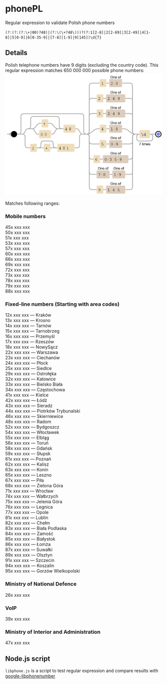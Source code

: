 # phonePL
Regular expression to validate Polish phone numbers

```regexp
(?:(?:(?:\+|00)?48)|(?:\(\+?48\)))?(?:1[2-8]|2[2-69]|3[2-49]|4[1-8]|5[0-9]|6[0-35-9]|[7-8][1-9]|9[145])\d{7}
```
## Details

Polish telephone numbers have 9 digits (excluding the country code). This regular expression matches 650 000 000 possible phone numbers:
![visualization](https://raw.githubusercontent.com/skotniczny/phonePL/master/images/visual_regex.png)

Matches following ranges:

### Mobile numbers

45x xxx xxx  
50x xxx xxx  
51x xxx xxx  
53x xxx xxx  
57x xxx xxx  
60x xxx xxx  
66x xxx xxx  
69x xxx xxx  
72x xxx xxx  
73x xxx xxx  
78x xxx xxx  
79x xxx xxx  
88x xxx xxx  

### Fixed-line numbers (Starting with area codes) 

12x xxx xxx — Kraków  
13x xxx xxx — Krosno  
14x xxx xxx — Tarnów  
15x xxx xxx — Tarnobrzeg  
16x xxx xxx — Przemyśl  
17x xxx xxx — Rzeszów  
18x xxx xxx — NowySącz  
22x xxx xxx — Warszawa  
23x xxx xxx — Ciechanów  
24x xxx xxx — Płock  
25x xxx xxx — Siedlce  
29x xxx xxx — Ostrołęka  
32x xxx xxx — Katowice  
33x xxx xxx — Bielsko Biała  
34x xxx xxx — Częstochowa  
41x xxx xxx — Kielce  
42x xxx xxx — Łódź  
43x xxx xxx — Sieradz  
44x xxx xxx — Piotrków Trybunalski  
46x xxx xxx — Skierniewice  
48x xxx xxx — Radom  
52x xxx xxx — Bydgoszcz  
54x xxx xxx — Włocławek  
55x xxx xxx — Elbląg  
56x xxx xxx — Toruń  
58x xxx xxx — Gdańsk  
59x xxx xxx — Słupsk  
61x xxx xxx — Poznań  
62x xxx xxx — Kalisz  
63x xxx xxx — Konin  
65x xxx xxx — Leszno  
67x xxx xxx — Piła  
68x xxx xxx — Zielona Góra  
71x xxx xxx — Wrocław  
74x xxx xxx — Wałbrzych  
75x xxx xxx — Jelenia Góra  
76x xxx xxx — Legnica  
77x xxx xxx — Opole  
81x xxx xxx — Lublin  
82x xxx xxx — Chełm  
83x xxx xxx — Biała Podlaska  
84x xxx xxx — Zamość  
85x xxx xxx — Białystok  
86x xxx xxx — Łomża  
87x xxx xxx — Suwałki  
89x xxx xxx — Olsztyn  
91x xxx xxx — Szczecin  
94x xxx xxx — Koszalin  
95x xxx xxx — Gorzów Wielkopolski  

### Ministry of National Defence

26x xxx xxx  

### VoIP

39x xxx xxx  

### Ministry of Interior and Administration

47x xxx xxx  

## Node.js script

`libphone.js` is a script to test regular expression and compare results with [google-libphonenumber](https://github.com/ruimarinho/google-libphonenumber)